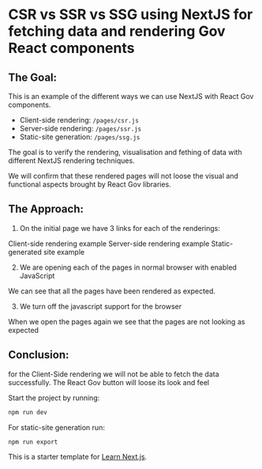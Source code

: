# CSR vs SSR vs SSG using NextJS for fetching data and rendering Gov React components


## The Goal:

This is an example of the different ways we can use NextJS with React Gov components.

- Client-side rendering: `/pages/csr.js`
- Server-side rendering: `/pages/ssr.js`
- Static-site generation: `/pages/ssg.js`

The goal is to verify the rendering, visualisation and fething of data with different NextJS rendering techniques.

We will confirm that these rendered pages will not loose the visual and functional aspects brought by React Gov libraries.

## The Approach:

1. On the initial page we have 3 links for each of the renderings:

Client-side rendering example
Server-side rendering example
Static-generated site example

2. We are opening each of the pages in normal browser with enabled JavaScript

We can see that all the pages have been rendered as expected.

3. We turn off the javascript support for the browser

When we open the pages again we see that the pages are not looking as expected

## Conclusion:

for the Client-Side rendering we will not be able to fetch the data successfully. The React Gov button will loose its look and feel


Start the project by running:

```bash
npm run dev
```

For static-site generation run:

```bash
npm run export
```

This is a starter template for [Learn Next.js](https://nextjs.org/learn).
